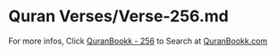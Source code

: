 # Quran Verses/Verse-256.md 

For more infos, Click [QuranBookk - 256](https://www.quranbookk.com/quran/search?q=256) to Search at [QuranBookk.com](http://quranbookk.com/)